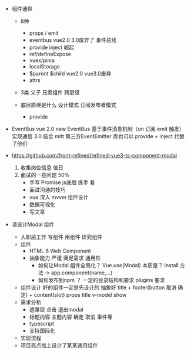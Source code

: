 - 组件通信
  - 8种
    - props / emit
    - eventbus vue2.0 3.0废弃了 事件总线
    - provide inject 崛起
    - ref/defineExpose 
    - vuex/pinia
    - localStorage
    - $parent $child vue2.0 vue3.0废弃
    - attrs
  - 3类
    父子
    兄弟组件
    跨层级
  - 底层原理是什么
      设计模式 订阅发布者模式

      - provide
  
- EventBus
    vue 2.0 new EventBus 基于事件消息机制（on 订阅 emit 触发）实现通信
    3.0 结合 mitt 第三方EventEmitter 库也可以
    provide + inject 代替了他们



- https://github.com/front-refined/refined-vue3-ts-component-modal
    1. 收集岗位信息 值日
    2. 面试的一些问题
        50%
        - 手写 Promise js底层 练手
            看 
        - 面试沟通的技巧
        - vue 深入 mvvm 组件设计
        - 数据可视化 
        - 写文章

- 请设计Modal 组件
    - 入职后工作 写组件 用组件 研究组件 
    - 组件 
        - HTML 6 Web Component 
        - 抽象能力 
            严谨 满足需求 通用性 
            - 如何让Modal 组件全局化？
                Vue.use(Modal)
                本质是？ install 方法 -> app.component(name,...)
            - 如何发布到npm ？
                一定的目录结构和要求
                plugins
                    要求
    - 组件设计 
        好的组件一定是先设计的
        抽象好
        title + footer(button 取消 确定) + content(slot)
        props title v-model show
    - 需求分析
        - 遮罩层 点击 退出modal
        - 标题内容 主题内容 确定 取消 事件等
        - typescript 
        - 支持国际化 
    - 实现流程
    - 项目亮点加上设计了某某通用组件
